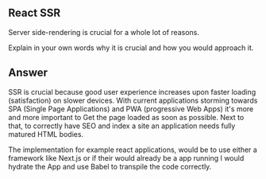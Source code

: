 ## React SSR

Server side-rendering is crucial for a whole lot of reasons.

Explain in your own words why it is crucial and how you would approach it.

## Answer

SSR is crucial because good user experience increases upon faster loading (satisfaction) on slower devices.
With current applications storming towards SPA (Single Page Applications) and PWA (progressive Web Apps) it's more and more important to Get the page loaded as soon as possible. Next to that, to correctly have SEO and index a site an application needs fully matured HTML bodies.

The implementation for example react applications, would be to use either a framework like Next.js or if their would already be a app running I would hydrate the App and use Babel to transpile the code correctly.
